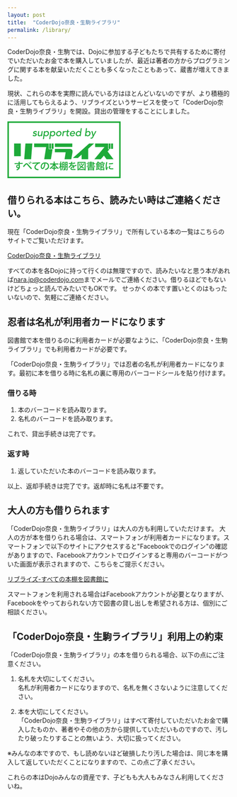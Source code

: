 ```yaml
---
layout: post
title:  "CoderDojo奈良・生駒ライブラリ"
permalink: /library/
---
```

CoderDojo奈良・生駒では、Dojoに参加する子どもたちで共有するために寄付でいただいたお金で本を購入していましたが、最近は著者の方からプログラミングに関する本を献呈いただくことも多くなったこともあって、蔵書が増えてきました。

現状、これらの本を実際に読んでいる方はほとんどいないのですが、より積極的に活用してもらえるよう、リブライズというサービスを使って「CoderDojo奈良・生駒ライブラリ」を開設。貸出の管理をすることにしました。

[![リブライズ-すべての本棚を図書館に](/images/supported-by-librize-ja-256x128.png)](https://librize.com/)

## 借りられる本はこちら、読みたい時はご連絡ください。
現在「CoderDojo奈良・生駒ライブラリ」で所有している本の一覧はこちらのサイトでご覧いただけます。

[CoderDojo奈良・生駒ライブラリ](https://librize.com/places/1563)

すべての本を各Dojoに持って行くのは無理ですので、読みたいなと思う本があれば[nara.jp@coderdojo.com](mailto:nara.jp@coderdojo.com)までメールでご連絡ください。借りるほどでもないけどちょっと読んでみたいでもOKです。
せっかくの本です置いとくのはもったいないので、気軽にご連絡ください。

## 忍者は名札が利用者カードになります
図書館で本を借りるのに利用者カードが必要なように、「CoderDojo奈良・生駒ライブラリ」でも利用者カードが必要です。

「CoderDojo奈良・生駒ライブラリ」では忍者の名札が利用者カードになります。最初に本を借りる時に名札の裏に専用のバーコードシールを貼り付けます。

### 借りる時

1. 本のバーコードを読み取ります。
2. 名札のバーコードを読み取ります。

これで、貸出手続きは完了です。

### 返す時

1. 返していただいた本のバーコードを読み取ります。

以上、返却手続きは完了です。返却時に名札は不要です。

## 大人の方も借りられます
「CoderDojo奈良・生駒ライブラリ」は大人の方も利用していただけます。
大人の方が本を借りられる場合は、スマートフォンが利用者カードになります。スマートフォンで以下のサイトにアクセスすると"Facebookでのログイン"の確認がありますので、Facebookアカウントでログインすると専用のバーコードがついた画面が表示されますので、こちらをご提示ください。

[リブライズ-すべての本棚を図書館に](https://librize.com/)

スマートフォンを利用される場合はFacebookアカウントが必要となりますが、Facebookをやっておられない方で図書の貸し出しを希望される方は、個別にご相談ください。

## 「CoderDojo奈良・生駒ライブラリ」利用上の約束
「CoderDojo奈良・生駒ライブラリ」の本を借りられる場合、以下の点にご注意ください。

1. 名札を大切にしてください。  
名札が利用者カードになりますので、名札を無くさないように注意してください。

2. 本を大切にしてください。  
「CoderDojo奈良・生駒ライブラリ」はすべて寄付していただいたお金で購入したものか、著者やその他の方から提供していただいものですので、汚したり破ったりすることの無いよう、大切に扱ってください。

※みんなの本ですので、もし読めないほど破損したり汚した場合は、同じ本を購入して返していただくことになりますので、この点ご了承ください。 

これらの本はDojoみんなの資産です、子どもも大人もみなさん利用してくださいね。


